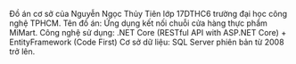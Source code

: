Đồ án cơ sở của Nguyễn Ngọc Thủy Tiên lớp 17DTHC6 trường đại học công nghệ TPHCM.
Tên đồ án: Ứng dụng kết nối chuỗi cửa hàng thực phẩm MiMart.
Công nghệ sử dụng: .NET Core (RESTful API with ASP.NET Core) + EntityFramework (Code First)
Cơ sở dữ liệu: SQL Server phiên bản từ 2008 trở lên.
